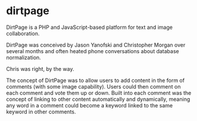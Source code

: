 dirtpage
========

DirtPage is a PHP and JavaScript-based platform for text and image collaboration.

DirtPage was conceived by Jason Yanofski and Christopher Morgan over several months and often heated phone conversations about database normalization.

Chris was right, by the way.

The concept of DirtPage was to allow users to add content in the form of comments (with some image capability).  Users could then comment on each comment and vote them up or down.
Built into each comment was the concept of linking to other content automatically and dynamically, meaning any word in a comment could become a keyword linked to the same keyword in other comments.
